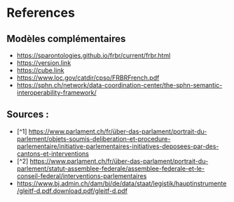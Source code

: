 # References

## Modèles complémentaires

- https://sparontologies.github.io/frbr/current/frbr.html
- https://version.link
- https://cube.link
- https://www.loc.gov/catdir/cpso/FRBRFrench.pdf
- https://sphn.ch/network/data-coordination-center/the-sphn-semantic-interoperability-framework/

## Sources : 

- [^1] https://www.parlament.ch/fr/über-das-parlament/portrait-du-parlement/objets-soumis-deliberation-et-procedure-parlementaire/initiative-parlementaires-initiatives-deposees-par-des-cantons-et-interventions
- [^2] https://www.parlament.ch/fr/über-das-parlament/portrait-du-parlement/statut-assemblee-federale/assemblee-federale-et-le-conseil-federal/interventions-parlementaires
- https://www.bj.admin.ch/dam/bj/de/data/staat/legistik/hauptinstrumente/gleitf-d.pdf.download.pdf/gleitf-d.pdf

